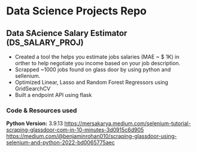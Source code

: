 # Data Science Projects Repo
## Data SAcience Salary Estimator (DS_SALARY_PROJ)
* Created a tool the helps you estimate jobs salaries (MAE ~ $ 1K) in orther to help negotiate you income based on your job description.
* Scrapped ~1000 jobs found on glass door by using python and sellenium.
* Optimized Linear, Lasso and Random Forest Regressors using GridSearchCV  
* Built a endpoint API using flask

### Code & Resources used
**Python Version:** 3.9.13
https://mersakarya.medium.com/selenium-tutorial-scraping-glassdoor-com-in-10-minutes-3d0915c6d905
https://medium.com/@benjaminrohan010/scraping-glassdoor-using-selenium-and-python-2022-bd0065775aec
